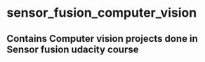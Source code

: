 # sensor_fusion_computer_vision

## Contains Computer vision projects done in Sensor fusion udacity course
